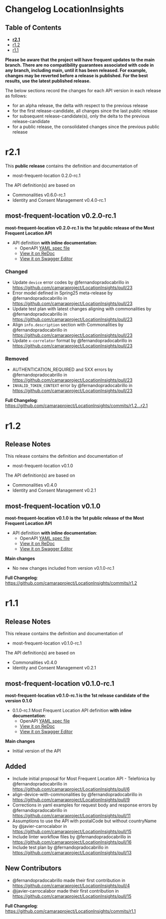 # Changelog LocationInsights

## Table of Contents

- **[r2.1](#r21)**
- [r1.2](#r12)
- [r1.1](#r11)

**Please be aware that the project will have frequent updates to the main branch. There are no compatibility guarantees associated with code in any branch, including main, until it has been released. For example, changes may be reverted before a release is published. For the best results, use the latest published release.**

The below sections record the changes for each API version in each release as follows:

* for an alpha release, the delta with respect to the previous release
* for the first release-candidate, all changes since the last public release
* for subsequent release-candidate(s), only the delta to the previous release-candidate
* for a public release, the consolidated changes since the previous public release

# r2.1

This **public release** contains the definition and documentation of
* most-frequent-location 0.2.0-rc.1

The API definition(s) are based on
* Commonalities v0.6.0-rc.1
* Identity and Consent Management v0.4.0-rc.1

## most-frequent-location v0.2.0-rc.1

**most-frequent-location v0.2.0-rc.1 is the 1st public release of the Most Frequent Location API**

- API definition **with inline documentation**:
  - OpenAPI [YAML spec file](https://github.com/camaraproject/LocationInsights/blob/r2.1/code/API_definitions/most-frequent-location.yaml)
  - [View it on ReDoc](https://redocly.github.io/redoc/?url=https://raw.githubusercontent.com/camaraproject/LocationInsights/r2.1/code/API_definitions/most-frequent-location.yaml&nocors)
  - [View it on Swagger Editor](https://camaraproject.github.io/swagger-ui/?url=https://raw.githubusercontent.com/camaraproject/LocationInsights/r2.1/code/API_definitions/most-frequent-location.yaml)

### Changed
- Update `device` error codes by @fernandopradocabrillo in https://github.com/camaraproject/LocationInsights/pull/23
- Error model defined in Spring25 meta-release by @fernandopradocabrillo in https://github.com/camaraproject/LocationInsights/pull/23
- Update test plan with latest changes aligning with commonalities by @fernandopradocabrillo in https://github.com/camaraproject/LocationInsights/pull/23
- Align `info.description` section with Commonalities by @fernandopradocabrillo in https://github.com/camaraproject/LocationInsights/pull/23
- Update `x-correlator` format by @fernandopradocabrillo in https://github.com/camaraproject/LocationInsights/pull/23

### Removed
- AUTHENTICATION_REQUIRED and 5XX errors by @fernandopradocabrillo in https://github.com/camaraproject/LocationInsights/pull/23
- `INVALID_TOKEN_CONTEXT` error by @fernandopradocabrillo in https://github.com/camaraproject/LocationInsights/pull/23

**Full Changelog**: https://github.com/camaraproject/LocationInsights/commits/r1.2...r2.1

# r1.2

## Release Notes

This release contains the definition and documentation of
* most-frequent-location v0.1.0

The API definition(s) are based on
* Commonalities v0.4.0
* Identity and Consent Management v0.2.1

## most-frequent-location v0.1.0

**most-frequent-location v0.1.0 is the 1st public release of the Most Frequent Location API**

- API definition **with inline documentation**:
  - OpenAPI [YAML spec file](https://github.com/camaraproject/LocationInsights/blob/r1.2/code/API_definitions/most-frequent-location.yaml)
  - [View it on ReDoc](https://redocly.github.io/redoc/?url=https://raw.githubusercontent.com/camaraproject/LocationInsights/r1.2/code/API_definitions/most-frequent-location.yaml&nocors)
  - [View it on Swagger Editor](https://camaraproject.github.io/swagger-ui/?url=https://raw.githubusercontent.com/camaraproject/LocationInsights/r1.2/code/API_definitions/most-frequent-location.yaml)

**Main changes**
* No new changes included from version v0.1.0-rc.1

**Full Changelog**: https://github.com/camaraproject/LocationInsights/commits/r1.2

# r1.1
## Release Notes

This release contains the definition and documentation of
* most-frequent-location v0.1.0-rc.1

The API definition(s) are based on
* Commonalities v0.4.0
* Identity and Consent Management v0.2.1

## most-frequent-location v0.1.0-rc.1

**most-frequent-location v0.1.0-rc.1 is the 1st release candidate of the version 0.1.0**

- 0.1.0-rc.1 Most Frequent Location API definition **with inline documentation**:
  - OpenAPI [YAML spec file](https://github.com/camaraproject/LocationInsights/blob/r1.1/code/API_definitions/most-frequent-location.yaml)
  - [View it on ReDoc](https://redocly.github.io/redoc/?url=https://raw.githubusercontent.com/camaraproject/LocationInsights/r1.1/code/API_definitions/most-frequent-location.yaml&nocors)
  - [View it on Swagger Editor](https://camaraproject.github.io/swagger-ui/?url=https://raw.githubusercontent.com/camaraproject/LocationInsights/r1.1/code/API_definitions/most-frequent-location.yaml)

**Main changes**
* Initial version of the API

## Added
* Include initial proposal for Most Frequent Location API - Telefónica by @fernandopradocabrillo in https://github.com/camaraproject/LocationInsights/pull/6
* align-device-with-commonalities by @fernandopradocabrillo in https://github.com/camaraproject/LocationInsights/pull/9
* Corrections in yaml examples for request body and response errors by @fernandopradocabrillo in https://github.com/camaraproject/LocationInsights/pull/11
* Assumptions to use the API with postalCode but without countryName by @javier-carrocalabor in https://github.com/camaraproject/LocationInsights/pull/15
* Include linter workflow files by @fernandopradocabrillo in https://github.com/camaraproject/LocationInsights/pull/16
* Include test plan by @fernandopradocabrillo in https://github.com/camaraproject/LocationInsights/pull/13

## New Contributors
* @fernandopradocabrillo made their first contribution in https://github.com/camaraproject/LocationInsights/pull/4
* @javier-carrocalabor made their first contribution in https://github.com/camaraproject/LocationInsights/pull/15

**Full Changelog**: https://github.com/camaraproject/LocationInsights/commits/r1.1
